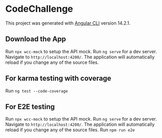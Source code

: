 # CodeChallenge
This project was generated with [Angular CLI](https://github.com/angular/angular-cli) version 14.2.1.


## Download the App
Run `npx wcc-mock` to setup the API mock.
Run `ng serve` for a dev server. Navigate to `http://localhost:4200/`. The application will automatically reload if you change any of the source files.


## For karma testing with coverage
Run `ng test --code-coverage`

## For E2E testing
Run `npx wcc-mock` to setup the API mock.
Run `ng serve` for a dev server. Navigate to `http://localhost:4200/`. The application will automatically reload if you change any of the source files.
Run `npm run e2e`
 